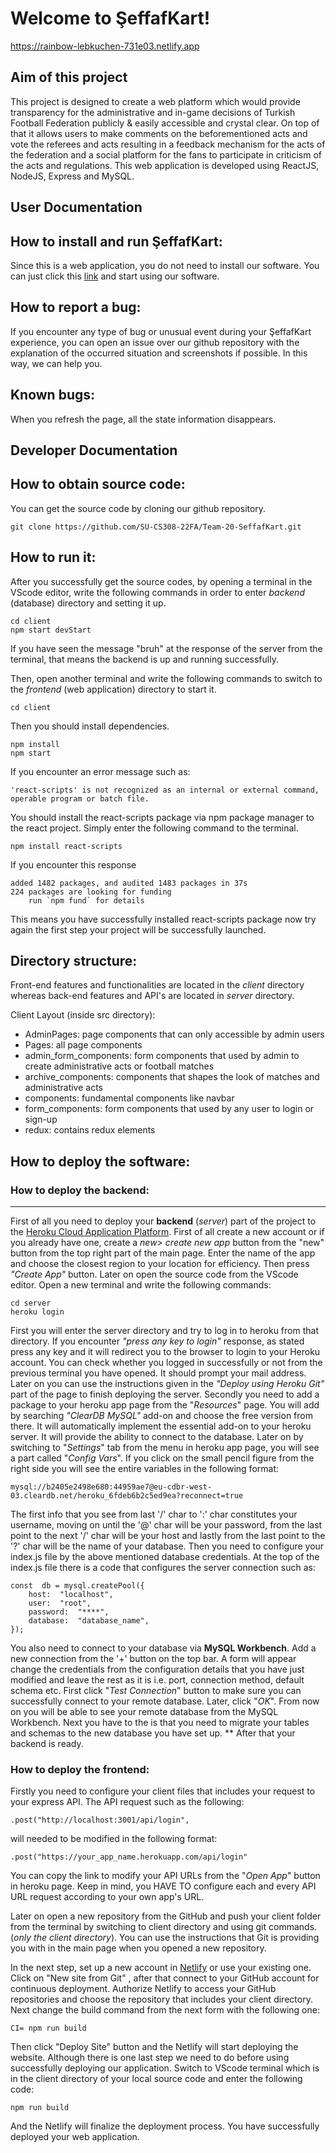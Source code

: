 ﻿
# Welcome to ŞeffafKart!
https://rainbow-lebkuchen-731e03.netlify.app

## Aim of this project
This project is designed to create a web platform which would provide transparency for the administrative and in-game decisions of Turkish Football Federation publicly & easily accessible and crystal clear. On top of that it allows users to make comments on the beforementioned acts and vote the referees and acts resulting in a feedback mechanism for the acts of the federation and a social platform for the fans to participate in criticism of the acts and regulations. This web application is developed using ReactJS, NodeJS,  Express and MySQL.

## User Documentation
## How to install and run ŞeffafKart:
Since this is a web application, you do not need to install our software. You can just click this [link](https://rainbow-lebkuchen-731e03.netlify.app) and start using our software.
## How to report a bug:
If you encounter any type of bug or unusual event during your ŞeffafKart experience, you can open an issue over our github repository with the explanation of the occurred situation and screenshots if possible. In this way, we can help you. 

## Known bugs:
When you refresh the page, all the state information disappears.

## Developer Documentation

## How to obtain source code:
You can get the source code by cloning our github repository.

    git clone https://github.com/SU-CS308-22FA/Team-20-SeffafKart.git 

## How to run it:
After you successfully get the source codes, by opening a terminal in the VScode editor, write the following commands in order to enter *backend* (database) directory and setting it up.

    cd client
    npm start devStart

If you have seen the message "bruh" at the response of the server from the terminal, that means the backend is up and running successfully.

Then, open another terminal and write the following commands to switch to the *frontend* (web application) directory to start it.

    cd client
Then you should install dependencies.

    npm install
    npm start
If you encounter an error message such as:

    'react-scripts' is not recognized as an internal or external command, operable program or batch file.
You should install the react-scripts package via npm package manager to the react project. Simply enter the following command to the terminal.

    npm install react-scripts

 If you encounter this response
 

    added 1482 packages, and audited 1483 packages in 37s 
    224 packages are looking for funding  
	    run `npm fund` for details
This means you have successfully installed react-scripts package now try again the first step your project will be successfully launched.

## Directory structure:
Front-end features and functionalities are located in the *client* directory whereas back-end features and API's are located in *server* directory.

Client Layout (inside src directory):
 - AdminPages: page components that can only accessible by admin users
 - Pages: all page components
 - admin_form_components: form components that used by admin to create administrative acts or football matches
 - archive_components: components that shapes the look of matches and administrative acts
 - components: fundamental components like navbar
 - form_components: form components that used by any user to login or sign-up
 - redux: contains redux elements

## How to deploy the software:

### How to deploy the backend:
***
First of all you need to deploy your **backend** (*server*) part of the project to the [Heroku Cloud Application Platform](https://id.heroku.com/login). First of all create a new account or if you already have one, create a *new> create new app* button from the "new" button from the top right part of the main page. Enter the name of the app and choose the closest region to your location for efficiency. Then press *"Create App"* button.  Later on open the source code from the VScode editor. Open a new terminal and write the following commands:

    cd server
    heroku login
   First you will enter the server directory and try to log in to heroku from that directory. If you encounter *"press any key to login"* response, as stated press any key and it will redirect you to the browser to login to your Heroku account. You can check whether you logged in successfully or not from the previous terminal you have opened. It should prompt your mail address. Later on you can use the instructions given in the *"Deploy using Heroku Git"* part of the page to finish deploying the server. 
Secondly you need to add a package to your heroku app page from the "*Resources*" page. You will add by searching *"ClearDB MySQL"*  add-on and choose the free version from there. It will automatically implement the essential add-on to your heroku server. It will provide the ability to connect to the database. Later on by switching to "*Settings*" tab from the menu in heroku app page, you will see a part called "*Config Vars*". If you click on the small pencil figure from the right side you will see the entire variables in the following format: 

    mysql://b2405e2498e680:44959ae7@eu-cdbr-west-03.cleardb.net/heroku_6fdeb6b2c5ed9ea?reconnect=true

The first info that you see from last '/' char to ':' char constitutes your username, moving on until the '@' char will be your password, from the last point to the next '/' char will be your host and lastly from the last point to the '?' char will be the name of your database. Then you need to configure your index.js file by the above mentioned database credentials. At the top of the index.js file there is a code that configures the server connection such as:
 
    const  db = mysql.createPool({
	    host:  "localhost",
	    user:  "root",
	    password:  "****",
	    database:  "database_name",
    });

You also need to connect to your database via **MySQL Workbench**. Add a new connection from the '+' button on the top bar. A form will appear change the credentials from the configuration details that you have just modified and leave the rest as it is i.e. port, connection method, default schema etc. First click "*Test Connection*" button to make sure you can successfully connect to your remote database. Later, click "*OK*". From now on you will be able to see your remote database from the MySQL Workbench. Next you have to the is that you need to migrate your tables and schemas to the new database you have set up. 
**
After that your backend is ready.

### How to deploy the frontend:
Firstly you need to configure your client files that includes your request to your express API. The API request such as the following:

    .post("http://localhost:3001/api/login",

will needed to be modified in the following format:

    .post("https://your_app_name.herokuapp.com/api/login"

You can copy the link to modify your API URLs from the "*Open App*" button in heroku page. Keep in mind, you HAVE TO configure each and every API URL request according to your own app's URL. 

Later on open a new repository from the GitHub and push your client folder from the terminal by switching to client directory and using git commands. (*only the client directory*). You can use the instructions that Git is providing you with in the main page when you opened a new repository. 

In the next step, set up a new account in [Netlify](https://www.netlify.com) or use your existing one. Click on "New site from Git" , after that connect to your GitHub account for continuous deployment. Authorize Netlify to access your GitHub repositories and choose the repository that includes your client directory. Next change the build command from the next form with the following one:

    CI= npm run build
Then click "Deploy Site" button and the Netlify will start deploying the website. Although there is one last step we need to do before using successfully deploying our application. Switch to VScode terminal which is in the client directory of your local source code and enter the following code:

    npm run build
  And the Netlify will finalize the deployment process. You have successfully deployed your web application.

